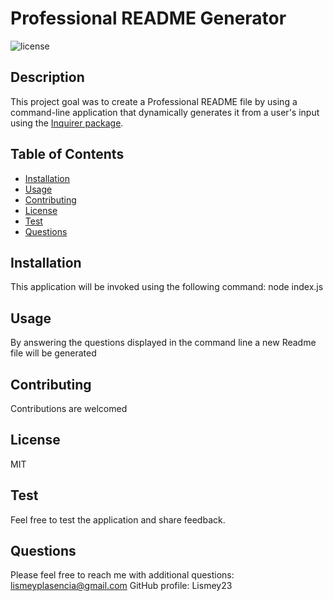 # Professional README Generator
![license](https://img.shields.io/badge/License-MIT-green.svg "License Badge")

## Description
This project goal was to create a Professional README file by using a command-line application that dynamically generates it from a user's input using the [Inquirer package](https://www.npmjs.com/package/inquirer).

## Table of Contents
- [Installation](#Installation)
- [Usage](#Usage) 
- [Contributing](#Contributing)
- [License](#License)
- [Test](#Test)
- [Questions](#Questions)

##  Installation
This application will be invoked using the following command: node index.js

##  Usage
By answering the questions displayed in the command line a new Readme file will be generated 

##  Contributing
Contributions are welcomed

##  License
MIT

## Test
Feel free to test the application and share feedback.

## Questions
Please feel free to reach me with additional questions: lismeyplasencia@gmail.com
GitHub profile: Lismey23
